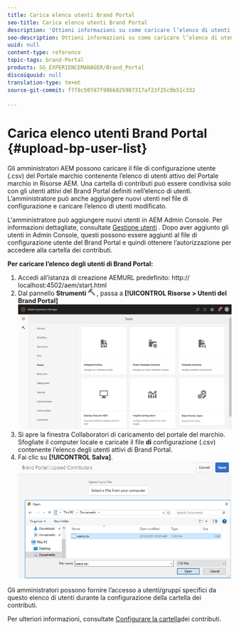 ```yaml
---
title: Carica elenco utenti Brand Portal
seo-title: Carica elenco utenti Brand Portal
description: 'Ottieni informazioni su come caricare l’elenco di utenti del Portale marchio in Risorse AEM. '
seo-description: Ottieni informazioni su come caricare l’elenco di utenti del Portale marchio in Risorse AEM.
uuid: null
content-type: reference
topic-tags: brand-Portal
products: SG_EXPERIENCEMANAGER/Brand_Portal
discoiquuid: null
translation-type: tm+mt
source-git-commit: f7f8c507d7f9866025987317af23f25c0b51c332

---
```



# Carica elenco utenti Brand Portal {#upload-bp-user-list}

Gli amministratori AEM possono caricare il file di configurazione utente (.csv) del Portale marchio contenente l’elenco di utenti attivo del Portale marchio in Risorse AEM. Una cartella di contributi può essere condivisa solo con gli utenti attivi del Brand Portal definiti nell’elenco di utenti. L’amministratore può anche aggiungere nuovi utenti nel file di configurazione e caricare l’elenco di utenti modificato.

L'amministratore può aggiungere nuovi utenti in AEM Admin Console. Per informazioni dettagliate, consultate [Gestione utenti](brand-portal-adding-users.md) . Dopo aver aggiunto gli utenti in Admin Console, questi possono essere aggiunti al file di configurazione utente del Brand Portal e quindi ottenere l’autorizzazione per accedere alla cartella dei contributi.

**Per caricare l’elenco degli utenti di Brand Portal:**
1. Accedi all’istanza di creazione AEMURL predefinito: http:// localhost:4502/aem/start.html
1. Dal pannello **Strumenti** ![](assets/tools.png) , passa a **[!UICONTROL Risorse &gt; Utenti del Brand Portal]**
   ![](assets/upload-user-list1.png)
1. Si apre la finestra Collaboratori di caricamento del portale del marchio.
Sfogliate il computer locale e caricate il file **di** configurazione (.csv) contenente l’elenco degli utenti attivi di Brand Portal.
1. Fai clic su **[!UICONTROL Salva]**.
   ![](assets/upload-user-list2.png)


Gli amministratori possono fornire l’accesso a utenti/gruppi specifici da questo elenco di utenti durante la configurazione della cartella dei contributi.

Per ulteriori informazioni, consultate [Configurare la cartella](brand-portal-contribution-folder.md)dei contributi.
